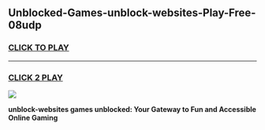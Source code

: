 
## Unblocked-Games-unblock-websites-Play-Free-08udp
<h3>
<a href="https://premium76.site?title=unblock-websites&ref=10A">CLICK TO PLAY</a></h3>
<hr>

<h3>
<a href="https://premium76.site?title=unblock-websites&ref=10A">CLICK 2 PLAY</a>
  
</h3>

<a href="https://premium76.site?title=unblock-websites&ref=10A"><img src="https://clearcache.store/games.png"></a>


**unblock-websites games unblocked: Your Gateway to Fun and Accessible Online Gaming**

